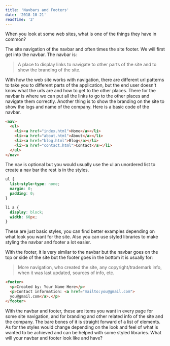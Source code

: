 ```yaml
---
title: 'Navbars and Footers'
date: '2018-10-21'
readTime: '2'
---
```


When you look at some web sites, what is one of the things they have in common? 

The site navigation of the navbar and often times the site footer. We will first get into the navbar. The navbar is: 

> A place to display links to navigate to other parts of the site and to show the branding of the site. 

With how the web site works with navigation, there are different url patterns to take you to different parts of the application, but the end user doesn't know what the urls are and how to get to the other places. There for the navbar is where we can put all the links to go to the other places and navigate them correctly. Another thing is to show the branding on the site to show the logs and name of the company. 
Here is a basic code of the navbar. 

```html
<nav>
  <ul>
    <li><a href="index.html">Home</a></li>
    <li><a href="about.html">About</a></li>
    <li><a href="blog.html">Blog</a></li>
    <li><a href="contact.html">Contact</a></li>
  </ul>
</nav>
```

The nav is optional but you would usually use the ul an unordered list to create a nav bar the rest is in the styles. 

```css
ul {
  list-style-type: none;
  margin: 0;
  padding: 0;
}

li a {
  display: block;
  width: 60px;
}
```

These are just basic styles, you can find better examples depending on what look you want for the site. Also you can use styled libraries to make styling the navbar and footer a lot easier. 

With the footer, it is very similar to the navbar but the navbar goes on the top or side of the site but the footer goes in the bottom it is usually for:

> More navigation, who created the site, any copyright/trademark info, when it was last updated, sources of info, etc.

```html
<footer>
  <p>Created by: Your Name Here</p>
  <p>Contact information: <a href="mailto:you@gmail.com">
  you@gmail.com</a>.</p>
</footer>
```

With the navbar and footer, these are items you want in every page for some site navigation, and for branding and other related info of the site and the company. The bare bones of it is straight forward of a list of elements. As for the styles would change depending on the look and feel of what is wanted to be achieved and can be helped with some styled libraries. What will your navbar and footer look like and have?  